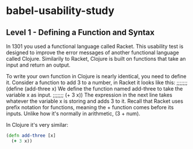 # babel-usability-study

## Level 1 - Defining a Function and Syntax

In 1301 you used a functional language called Racket. This usability test is designed to improve the
error messages of another functional language called Clojure.
Similarily to Racket, Clojure is built on functions that take an input and return an output.

To write your own function in Clojure is nearly identical, you need to define it.
Consider a function to add 3 to a number, in Racket it looks like this:
;;;;;;; (define (add-three x) We define the function named add-three to take the variable x as input.
;;;;;;; (+ 3 x)) The expression in the next line takes whatever the variable x is storing and adds 3 to it.
Recall that Racket uses prefix notation for functions, meaning the + function comes before its inputs.
Unlike how it's normally in arithmetic, (3 + num).

In Clojure it's very similar:
```clojure
(defn add-three [x] 
  (+ 3 x))
```
